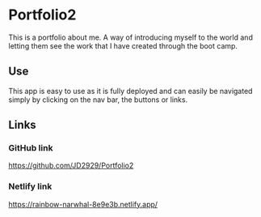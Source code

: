 # Portfolio2

This is a portfolio about me. A way of introducing myself to the world and letting them see the work that I have created through the boot camp. 

## Use

This app is easy to use as it is fully deployed and can easily be navigated simply by clicking on the nav bar, the buttons or links. 

## Links

### GitHub link

https://github.com/JD2929/Portfolio2

### Netlify link

https://rainbow-narwhal-8e9e3b.netlify.app/


